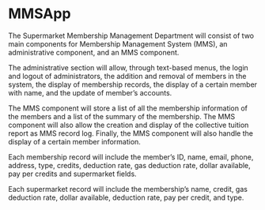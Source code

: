 # MMSApp
The Supermarket Membership Management Department will consist of two main components for Membership 
Management System (MMS), an administrative component, and an MMS component. 
 
The administrative section will allow, through text-based menus, the  login  and  logout of  administrators, the 
addition and removal of members in the system, the display of membership records, the display of a certain 
member with name, and the update of member’s accounts. 
 
The  MMS  component  will  store  a  list  of  all  the  membership  information  of  the  members  and  a  list  of  the 
summary of the  membership. The  MMS component  will also allow  the creation and  display  of the  collective 
tuition report as MMS record log. Finally, the MMS component will also handle the display of a certain member 
information. 
 
Each membership record will include the member’s ID, name, email, phone, address, type, credits, deduction 
rate, gas deduction rate, dollar available, pay per credits and supermarket fields. 
 
Each  supermarket  record  will  include  the  membership’s name,  credit,  gas  deduction  rate,  dollar  available, 
deduction rate, pay per credit, and type. 
 
